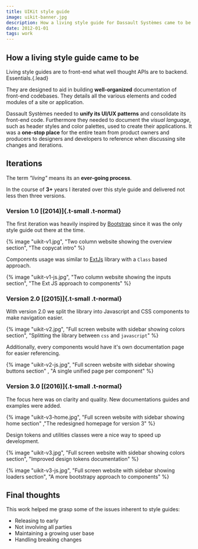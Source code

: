 ```yaml
---
title: UIKit style guide
image: uikit-banner.jpg
description: How a living style guide for Dassault Systèmes came to be.
date: 2012-01-01
tags: work
---
```


## How a living style guide came to be

Living style guides are to front-end what well thought APIs are to backend. Essentials.{.lead}

They are designed to aid in building **well-organized** documentation of front-end codebases. They details all the various elements and coded modules of a site or application.

Dassault Systèmes needed to **unify its UI/UX patterns** and consolidate its front-end code. Furthermore they needed to document the _visual language_, such as header styles and color palettes, used to create their applications. It was a **one-stop place** for the entire team from product owners and producers to designers and developers to reference when discussing site changes and iterations.

## Iterations

The term _"living"_ means its an **ever-going process**.

In the course of **3+** years I iterated over this style guide and delivered not less then three versions.

### Version 1.0 [(2014)]{.t-small .t-normal}

The first iteration was heavily inspired by [Bootstrap](https://getbootstrap.com/docs/3.3/components/) since it was the only style guide out there at the time.

{% image "uikit-v1.jpg", "Two column website showing the overview section", "The copycat intro" %}

Components usage was similar to [ExtJs](https://docs.sencha.com/extjs/3.4.0/) library with a `Class` based approach.

{% image "uikit-v1-js.jpg", "Two column website showing the inputs section", "The Ext JS approach to components" %}

### Version 2.0 [(2015)]{.t-small .t-normal}

With version 2.0 we split the library into Javascript and CSS components to make navigation easier.

{% image "uikit-v2.jpg", "Full screen website with sidebar showing colors section", "Splitting the library between `css` and `javascript`" %}

Additionally, every components would have it's own documentation page for easier referencing.

{% image "uikit-v2-js.jpg", "Full screen website with sidebar showing buttons section" , "A single unified page per component" %}

### Version 3.0 [(2016)]{.t-small .t-normal}

The focus here was on clarity and quality. New documentations guides and examples were added.

{% image "uikit-v3-home.jpg", "Full screen website with sidebar showing home section" ,"The redesigned homepage for version 3" %}

Design tokens and utilities classes were a nice way to speed up development.

{% image "uikit-v3.jpg", "Full screen website with sidebar showing colors section", "Improved design tokens documentation" %}

{% image "uikit-v3-js.jpg", "Full screen website with sidebar showing loaders section", "A more bootstrapy approach to components" %}

## Final thoughts

This work helped me grasp some of the issues inherent to style guides:

- Releasing to early
- Not involving all parties
- Maintaining a growing user base
- Handling breaking changes
